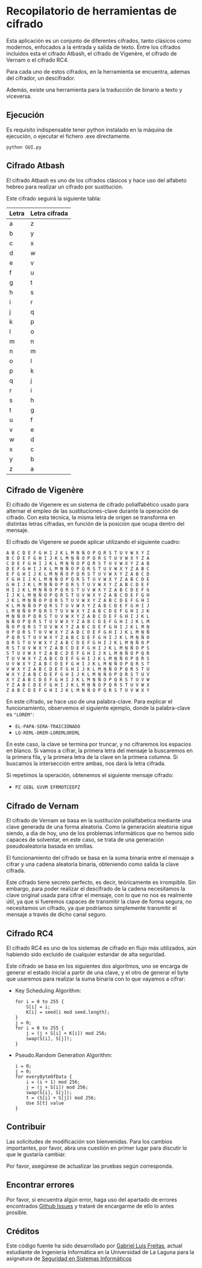 # Recopilatorio de herramientas de cifrado
Esta aplicación es un conjunto de diferentes cifrados, tanto clásicos como modernos, enfocados a la entrada y salida de texto. Entre los cifrados incluidos esta el cifrado Atbash, el cifrado de Vigenère, el cifrado de Vernam o el cifrado RC4.

Para cada uno de estos cifrados, en la herramienta se encuentra, ademas del cifrador, un descifrador.

Además, existe una herramienta para la traducción de binario a texto y viceversa.

## Ejecución
Es requisito indispensable tener python instalado en la máquina de ejecución, o ejecutar el fichero .exe directamente.
```
python GUI.py
```
## Cifrado Atbash
El cifrado Atbash es uno de los cifrados clásicos y hace uso del alfabeto hebreo para realizar un cifrado por sustitución.

Este cifrado seguirá la siguiente tabla:

 | Letra | Letra cifrada |
 | -- | -- |
 | a | z |
 | b | y |
 | c | x |
 | d | w |
 | e | v |
 | f | u |
 | g | t |
 | h | s |
 | i | r |
 | j | q |
 | k | p |
 | l | o |
 | m | n |
 | n | m |
 | o | l |
 | p | k |
 | q | j |
 | r | i |
 | s | h |
 | t | g |
 | u | f |
 | v | e |
 | w | d |
 | x | c |
 | y | b |
 | z | a |

## Cifrado de Vigenère
El cifrado de Vigenere es un sistema de cifrado polialfabético usado para alternar el empleo de las sustituciones-clave durante la operación de cifrado. Con esta técnica, la misma letra de origen se transforma en distintas letras cifradas, en función de la posición que ocupa dentro del mensaje.

El cifrado de Vigenere se puede aplicar utilizando el siguiente cuadro:

```
A B C D E F G H I J K L M N Ñ O P Q R S T U V W X Y Z
B C D E F G H I J K L M N Ñ O P Q R S T U V W X Y Z A
C D E F G H I J K L M N Ñ O P Q R S T U V W X Y Z A B
D E F G H I J K L M N Ñ O P Q R S T U V W X Y Z A B C
E F G H I J K L M N Ñ O P Q R S T U V W X Y Z A B C D
F G H I J K L M N Ñ O P Q R S T U V W X Y Z A B C D E
G H I J K L M N Ñ O P Q R S T U V W X Y Z A B C D E F
H I J K L M N Ñ O P Q R S T U V W X Y Z A B C D E F G
I J K L M N Ñ O P Q R S T U V W X Y Z A B C D E F G H
J K L M N Ñ O P Q R S T U V W X Y Z A B C D E F G H I
K L M N Ñ O P Q R S T U V W X Y Z A B C D E F G H I J
L M N Ñ O P Q R S T U V W X Y Z A B C D E F G H I J K
M N Ñ O P Q R S T U V W X Y Z A B C D E F G H I J K L
N Ñ O P Q R S T U V W X Y Z A B C D E F G H I J K L M
Ñ O P Q R S T U V W X Y Z A B C D E F G H I J K L M N
O P Q R S T U V W X Y Z A B C D E F G H I J K L M N Ñ
P Q R S T U V W X Y Z A B C D E F G H I J K L M N Ñ O
Q R S T U V W X Y Z A B C D E F G H I J K L M N Ñ O P
R S T U V W X Y Z A B C D E F G H I J K L M N Ñ O P S
S T U V W X Y Z A B C D E F G H I J K L M N Ñ O P Q R
T U V W X Y Z A B C D E F G H I J K L M N Ñ O P Q R S
U V W X Y Z A B C D E F G H I J K L M N Ñ O P Q R S T
V W X Y Z A B C D E F G H I J K L M N Ñ O P Q R S T U
W X Y Z A B C D E F G H I J K L M N Ñ O P Q R S T U V
X Y Z A B C D E F G H I J K L M N Ñ O P Q R S T U V W
Y Z A B C D E F G H I J K L M N Ñ O P Q R S T U V W X
Z A B C D E F G H I J K L M N Ñ O P Q R S T U V W X Y
```
En este cifrado, se hace uso de una palabra-clave. Para explicar el funcionamiento, observemos el siguiente ejemplo, donde la palabra-clave es `"LOREM"`:

- `EL-PAPA-SERA-TRAICIONADO`
- `LO-REML-OREM-LOREMLOREML`

En este caso, la clave se termina por truncar, y no cifraremos los espacios en blanco. Si vamos a cifrar, la primera letra del mensaje la buscaremos en la primera fila, y la primera letra de la clave en la primera columna. Si buscamos la intersección entre ambas, nos dará la letra cifrada.

Si repetimos la operación, obtenemos el siguiente mensaje cifrado:

- `PZ GEBL GVVM EFRMOTCEEPZ`
## Cifrado de Vernam
El cifrado de Vernam se basa en la sustitución polialfabetica mediante una clave generada de una forma aleatoria. Como la generación aleatoria sigue siendo, a dia de hoy, uno de los problemas informáticos que no hemos sido capaces de solventar, en este caso, se trata de una generación pseudoaleatoria basada en smillas.

El funcionamiento del cifrado se basa en la suma binaria entre el mensaje a cifrar y una cadena aleatoria binaria, obteniendo como salida la clave cifrada.

Este cifrado tiene secreto perfecto, es decir, teóricamente es irrompible. Sin embargo, para poder realizar el descifrado de la cadena necesitamos la clave original usada para cifrar el mensaje, con lo que no nos es realmente útil, ya que si fueremos capaces de transmitir la clave de forma segura, no necesitamos un cifrado, ya que podríamos simplemente transmitir el mensaje a través de dicho canal seguro.
## Cifrado RC4
El cifrado RC4 es uno de los sistemas de cifrado en flujo más utilizados, aún habiendo sido excluido de cualquier estandar de alta seguridad.

Este cifrado se basa en los siguientes dos algoritmos, uno se encarga de generar el estado inicial a partir de una clave, y el otro de generar el byte que usaremos para realizar la suma binaria con lo que vayamos a cifrar:

- Key Scheduling Algorithm:
    ```
    for i = 0 to 255 {
        S[i] = i;
        K[i] = seed[i mod seed.length];
    }
    j = 0;
    for i = 0 to 255 {
        j = (j + S[i] + K[i]) mod 256;
        swap(S[i], S[j]);
    }
    ```
- Pseudo.Random Generation Algorithm:
    ```
    i = 0;
    j = 0;
    for everyByteOfData {
        i = (i + 1) mod 256;
        j = (j + S[i]) mod 256;
        swap(S[i], S[j]);
        t = (S[i] + S[j]) mod 256;
        Use S[t] value
    }
    ```
## Contribuir
Las solicitudes de modificación son bienvenidas. Para los cambios importantes, por favor, abra una cuestión en primer lugar para discutir lo que le gustaría cambiar.

Por favor, asegúrese de actualizar las pruebas según corresponda.

## Encontrar errores
Por favor, si encuentra algún error, haga uso del apartado de errores encontrados [Github Issues](https://github.com/FNDme/cryptography-tools/issues) y trataré de encargarme de ello lo antes prosible.

## Créditos
Este código fuente ha sido desarrollado por [Gabriel Luis Freitas](github.com/FNDme), actual estudiante de Ingeniería Informática en la Universidad de La Laguna para la asignatura de [Seguridad en Sistemas Informáticos](https://www.ull.es/apps/guias/guias/view_guide_course/2122/139263523/)